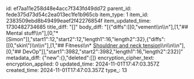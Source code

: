 id: ef7aa11e258d48e4acc7f343fd49dd72
parent_id: fede375d73d54c2ea013ec1fe1b965cb
item_type: 1
item_id: 2383509ebd8b49499eaef2f42276854f
item_updated_time: 1730482734685
title_diff: "[]"
body_diff: "[{\"diffs\":[[0,\"vement\\\n\\\n\"],[1,\"## Mental stuff\\\n\"],[0,\"* [Simon\"]],\"start1\":12,\"start2\":12,\"length1\":16,\"length2\":32},{\"diffs\":[[0,\"skin\\\")\\\n\\\n\"],[1,\"## Fitness\\\n* [Shouldner and neck tension](https://www.linkedin.com/posts/inspirationeveryday_is-shoulder-and-neck-tension-affecting-your-ugcPost-7258066442057654273-me8i?utm_source=share&utm_medium=member_desktop)\\\n\\\n\\\n\"],[0,\"## DevOp\"]],\"start1\":3982,\"start2\":3982,\"length1\":16,\"length2\":232}]"
metadata_diff: {"new":{},"deleted":[]}
encryption_cipher_text: 
encryption_applied: 0
updated_time: 2024-11-01T17:47:03.357Z
created_time: 2024-11-01T17:47:03.357Z
type_: 13